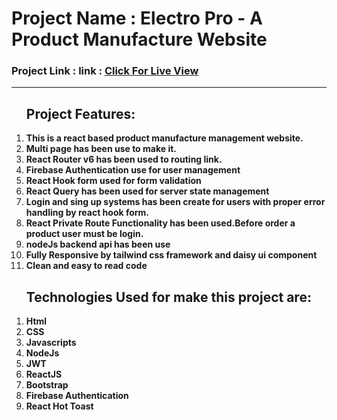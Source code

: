 <h1>Project Name : Electro Pro - A Product Manufacture Website</h1>
    <h3>Project Link : link : <a href="https://electro-pro-d7ed3.web.app/">Click For Live View</a></h3>
    <hr>
    <ol>
        <h2>Project Features:</h2>
        <li><b>This is a react based product manufacture management website.</b></li>
        <li><b>Multi page has been use to make it.</b></li>
        <li><b>React Router v6 has been used to routing link.</b></li>
        <li><b>Firebase Authentication use for user management</b></li>
        <li><b>React Hook form used for form validation</b></li>
        <li><b>React Query has been used for server state management</b></li>
        <li><b>Login and sing up systems has been create for users with proper error handling by react hook form.</b></li>
        <li><b>React Private Route Functionality has been used.Before order a product user must be login.</b></li>
        <li><b>nodeJs backend api has been use</b></li>
        <li><b>Fully Responsive by tailwind css framework and daisy ui component</b></li>
        <li><b>Clean and easy to read code</b></li>
    </ol>
<ol>
        <h2>Technologies Used for make this project are:</h2>
        <li><b>Html</b></li>
        <li><b>CSS</b></li>
        <li><b>Javascripts</b></li>
        <li><b>NodeJs</b></li>
        <li><b>JWT</b></li>
        <li><b>ReactJS</b></li>
        <li><b>Bootstrap</b></li>
        <li><b>Firebase Authentication</b></li>
        <li><b>React Hot Toast</b></li>    
</ol>